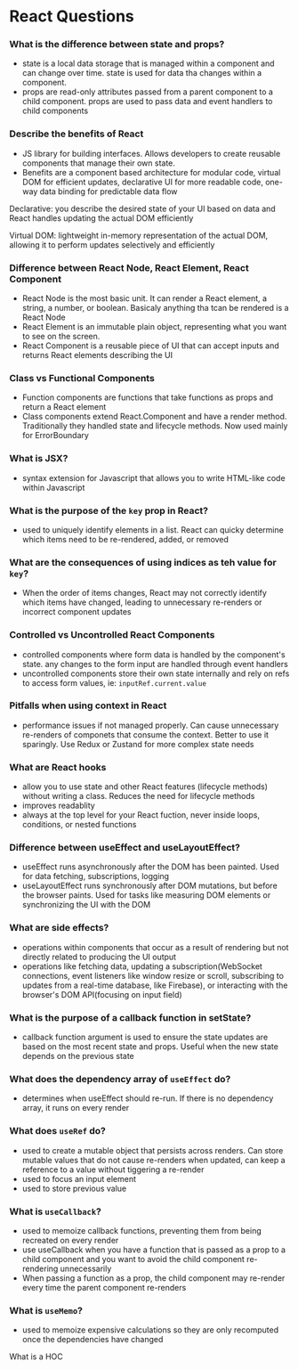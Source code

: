 # React Questions

### What is the difference between state and props?

- state is a local data storage that is managed within a component and can change over time. state is used for data tha changes within a component.
- props are read-only attributes passed from a parent component to a child component. props are used to pass data and event handlers to child components

### Describe the benefits of React

- JS library for building interfaces. Allows developers to create reusable components that manage their own state.
- Benefits are a component based architecture for modular code, virtual DOM for efficient updates, declarative UI for more readable code, one-way data binding for predictable data flow

Declarative: you describe the desired state of your UI based on data and React handles updating the actual DOM efficiently

Virtual DOM: lightweight in-memory representation of the actual DOM, allowing it to perform updates selectively and efficiently

### Difference between React Node, React Element, React Component

- React Node is the most basic unit. It can render a React element, a string, a number, or boolean. Basicaly anything tha tcan be rendered is a React Node
- React Element is an immutable plain object, representing what you want to see on the screen.
- React Component is a reusable piece of UI that can accept inputs and returns React elements describing the UI

### Class vs Functional Components

- Function components are functions that take functions as props and return a React element
- Class components extend React.Component and have a render method. Traditionally they handled state and lifecycle methods. Now used mainly for ErrorBoundary

### What is JSX?

- syntax extension for Javascript that allows you to write HTML-like code within Javascript

### What is the purpose of the `key` prop in React?

- used to uniquely identify elements in a list. React can quicky determine which items need to be re-rendered, added, or removed

### What are the consequences of using indices as teh value for `key`?

- When the order of items changes, React may not correctly identify which items have changed, leading to unnecessary re-renders or incorrect component updates

### Controlled vs Uncontrolled React Components

- controlled components where form data is handled by the component's state. any changes to the form input are handled through event handlers
- uncontrolled components store their own state internally and rely on refs to access form values, ie: `inputRef.current.value`

### Pitfalls when using context in React

- performance issues if not managed properly. Can cause unnecessary re-renders of componets that consume the context. Better to use it sparingly. Use Redux or Zustand for more complex state needs

### What are React hooks

- allow you to use state and other React features (lifecycle methods) without writing a class. Reduces the need for lifecycle methods
- improves readablity
- always at the top level for your React fuction, never inside loops, conditions, or nested functions

### Difference between useEffect and useLayoutEffect?

- useEffect runs asynchronously after the DOM has been painted. Used for data fetching, subscriptions, logging
- useLayoutEffect runs synchronously after DOM mutations, but before the browser paints. Used for tasks like measuring DOM elements or synchronizing the UI with the DOM

### What are side effects?

- operations within components that occur as a result of rendering but not directly related to producing the UI output
- operations like fetching data, updating a subscription(WebSocket connections, event listeners like window resize or scroll, subscribing to updates from a real-time database, like Firebase), or interacting with the browser's DOM API(focusing on input field)

### What is the purpose of a callback function in setState?

- callback function argument is used to ensure the state updates are based on the most recent state and props. Useful when the new state depends on the previous state

### What does the dependency array of `useEffect` do?

- determines when useEffect should re-run. If there is no dependency array, it runs on every render

### What does `useRef` do?

- used to create a mutable object that persists across renders. Can store mutable values that do not cause re-renders when updated, can keep a reference to a value without tiggering a re-render
- used to focus an input element
- used to store previous value

### What is `useCallback`?

- used to memoize callback functions, preventing them from being recreated on every render
- use useCallback when you have a function that is passed as a prop to a child component and you want to avoid the child component re-rendering unnecessarily
- When passing a function as a prop, the child component may re-render every time the parent component re-renders

### What is `useMemo`?

- used to memoize expensive calculations so they are only recomputed once the dependencies have changed





What is a HOC
